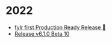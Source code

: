 
# 2022
* [ fylr first Production Ready Release 🎉](2022/v6.2.0)
* [Release v6.1.0 Beta 10](2022/v6.1.0)
